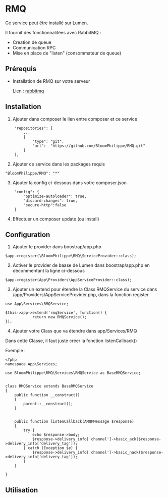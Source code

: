 # RMQ

Ce service peut être installé sur Lumen.

Il fournit des fonctionnalitées avec RabbitMQ :

- Creation de queue
- Communication RPC
- Mise en place de "listen" (consommateur de queue)


## Prérequis

- Installation de RMQ sur votre serveur
  
  Lien : [rabbitmq](https://www.rabbitmq.com/#getstarted)
  


## Installation

1. Ajouter dans composer le lien entre composer et ce service

```
    "repositories": [
        ...
        {
            "type": "git",
            "url":  "https://github.com/BloomPhilippe/RMQ.git"
        }
    ],
```

2. Ajouter ce service dans les packages requis

```
"BloomPhilippe/RMQ": "*"
```

3. Ajouter la config ci-dessous dans votre composer.json

```
    "config": {
        "optimize-autoloader": true,
        "discard-changes": true,
        "secure-http":false
    }
```

4. Effectuer un composer update (ou install)


## Configuration

1. Ajouter le provider dans boostrap/app.php

```
$app->register(\BloomPhilippe\RMQ\ServiceProvider::class);
```

2. Activer le provider de baase de Lumen dans boostrap/app.php en décommentant la ligne ci-dessous

```
$app->register(App\Providers\AppServiceProvider::class);
```

3. Ajouter un extend pour étendre la Class RMQService du service dans /app/Providers/AppServiceProvider.php, 
dans la fonction register 


```
use App\Services\RMQService;
```

```
$this->app->extend('rmqService', function() {
            return new RMQService();
});
```

4. Ajouter votre Class que va étendre dans app/Services/RMQ

Dans cette Classe, il faut juste créer la fonction listenCallback()

Exemple : 

```
<?php
namespace App\Services;

use BloomPhilippe\RMQ\Services\RMQService as BaseRMQService;


class RMQService extends BaseRMQService
{
    public function __construct()
    {
        parent::__construct();
    }


    public function listenCallback(AMQPMessage $response)
    {
        try {
            echo $response->body;
            $response->delivery_info['channel']->basic_ack($response->delivery_info['delivery_tag']);
        } catch (Exception $e) {
            $response->delivery_info['channel']->basic_nack($response->delivery_info['delivery_tag']);
        }
    }

}
```

## Utilisation



